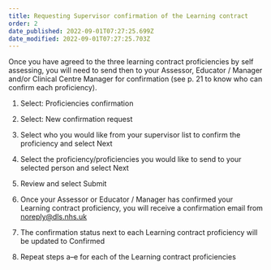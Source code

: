 ```yaml
---
title: Requesting Supervisor confirmation of the Learning contract​
order: 2
date_published: 2022-09-01T07:27:25.699Z
date_modified: 2022-09-01T07:27:25.703Z
---
```

Once you have agreed to the three learning contract proficiencies by self assessing, you will need to send then to your Assessor, Educator / Manager and/or Clinical Centre Manager for confirmation (see p. 21 to know who can confirm each proficiency). ​

1. Select: Proficiencies confirmation​

2. Select: New confirmation request​

3. Select who you would like from your supervisor list to confirm the proficiency and select Next​

4. Select the proficiency/proficiencies you would like to send to your selected person and select Next​

5. Review and select Submit​

6. Once your Assessor or Educator / Manager has confirmed your Learning contract proficiency, you will receive a confirmation email from noreply@dls.nhs.uk​

7. The confirmation status next to each Learning contract proficiency will be updated to Confirmed ​

8. Repeat steps a–e  for each of the Learning contract proficiencies​
